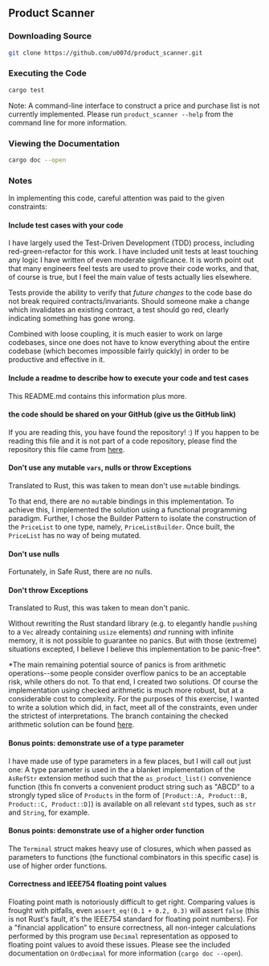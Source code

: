 ## Product Scanner
### Downloading Source
```bash
git clone https://github.com/u007d/product_scanner.git
```

### Executing the Code
```bash
cargo test
```

Note: A command-line interface to construct a price and purchase list is not currently implemented.
Please run `product_scanner --help` from the command line for more information.

### Viewing the Documentation
```bash
cargo doc --open
```

### Notes
In implementing this code, careful attention was paid to the given constraints:

#### Include test cases with your code
I have largely used the Test-Driven Development (TDD) process, including red-green-refactor for this work.  I have
included unit tests at least touching any logic I have written of even moderate signficance.  It is worth point out that
many engineers feel tests are used to prove their code works, and that, of course is true, but I feel the main value of
tests actually lies elsewhere.

Tests provide the ability to verify that *future changes* to the code base do not break
required contracts/invariants.  Should someone make a change which invalidates an existing contract, a test should go
red, clearly indicating something has gone wrong.

Combined with loose coupling, it is much easier to work on large codebases, since one does not have to know everything
about the entire codebase (which becomes impossible fairly quickly) in order to be productive and effective in it.

#### Include a readme to describe how to execute your code and test cases
This README.md contains this information plus more.

#### the code should be shared on your GitHub (give us the GitHub link)
If you are reading this, you have found the repository! :)  If you happen to be reading this file and it is not part of
a code repository, please find the repository this file came from [here](https://github.com/u007d/product_scanner.git).

#### Don't use any mutable `vars`, nulls or throw Exceptions
Translated to Rust, this was taken to mean don't use `mut`able bindings.

To that end, there are no `mut`able bindings in this implementation.  To achieve this, I implemented the solution using 
a functional programming paradigm.  Further, I chose the Builder Pattern to isolate the construction of the `PriceList` 
to one type, namely, `PriceListBuilder`.  Once built, the `PriceList` has no way of being mutated.

#### Don't use nulls
Fortunately, in Safe Rust, there are no nulls.

#### Don't throw Exceptions
Translated to Rust, this was taken to mean don't panic.

Without rewriting the Rust standard library (e.g. to elegantly handle `push`ing to a `Vec` already containing `usize` 
elements) *and* running with infinite memory, it is not possible to guarantee no panics.  But with those (extreme)
situations excepted, I believe I believe this implementation to be panic-free*.

*The main remaining potential source of panics is from arithmetic operations--some people consider overflow panics to be
an acceptable risk, while others do not.  To that end, I created two solutions.  Of course the implementation using
checked arithmetic is much more robust, but at a considerable cost to complexity.  For the purposes of this exercise,
I wanted to write a solution which did, in fact, meet all of the constraints, even under the strictest of 
interpretations.  The branch containing the checked arithmetic solution can be found
[here](https://github.com/U007D/product_scanner/tree/checked_arithmetic).

#### Bonus points: demonstrate use of a type parameter
I have made use of type parameters in a few places, but I will call out just one:
A type parameter is used in the a blanket implementation of the `AsRefStr` extension method such that the 
`as_product_list()` convenience function (this fn converts a convenient product string such as "ABCD" to a strongly 
typed slice of `Products` in the form of `[Product::A, Product::B, Product::C, Product::D]`) is available on all 
relevant `std` types, such as `str` and `String`, for example.

#### Bonus points: demonstrate use of a higher order function
The `Terminal` struct makes heavy use of closures, which when passed as parameters to functions (the functional 
combinators in this specific case) is use of higher order functions.

#### Correctness and IEEE754 floating point values
Floating point math is notoriously difficult to get right.  Comparing values is frought with pitfalls, even 
`assert_eq!(0.1 + 0.2, 0.3)` will assert `false` (this is not Rust's fault, it's the IEEE754 standard for floating point
numbers).  For a "financial application" to ensure correctness, all non-integer calculations performed by this program
use `Decimal` representation as opposed to floating point values to avoid these issues.  Please see the included 
documentation on `OrdDecimal` for more information (`cargo doc --open`).  
